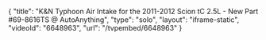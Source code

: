 {
    "title": "K&N Typhoon Air Intake for the 2011-2012 Scion tC 2.5L - New Part #69-8616TS @ AutoAnything",
    "type": "solo",
    "layout": "iframe-static",
    "videoId": "6648963",
    "url": "\/tvpembed\/6648963"
}